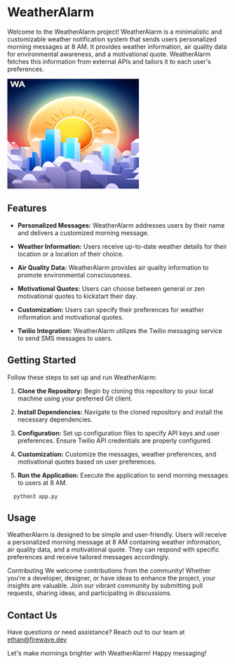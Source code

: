 # WeatherAlarm
Welcome to the WeatherAlarm project! WeatherAlarm is a minimalistic and customizable weather notification system that sends users personalized morning messages at 8 AM. It provides weather information, air quality data for environmental awareness, and a motivational quote. WeatherAlarm fetches this information from external APIs and tailors it to each user's preferences.

<img src="./assets/ai.jpg" alt="Logo Image" width="300" height="250">

## Features
- **Personalized Messages:** WeatherAlarm addresses users by their name and delivers a customized morning message.

- **Weather Information:** Users receive up-to-date weather details for their location or a location of their choice.

- **Air Quality Data:** WeatherAlarm provides air quality information to promote environmental consciousness.

- **Motivational Quotes:** Users can choose between general or zen motivational quotes to kickstart their day.

- **Customization:** Users can specify their preferences for weather information and motivational quotes.

- **Twilio Integration:** WeatherAlarm utilizes the Twilio messaging service to send SMS messages to users.

## Getting Started
Follow these steps to set up and run WeatherAlarm:

1. **Clone the Repository:** Begin by cloning this repository to your local machine using your preferred Git client.

2. **Install Dependencies:** Navigate to the cloned repository and install the necessary dependencies.

3. **Configuration:** Set up configuration files to specify API keys and user preferences. Ensure Twilio API credentials are properly configured.

4. **Customization:** Customize the messages, weather preferences, and motivational quotes based on user preferences.

5. **Run the Application:** Execute the application to send morning messages to users at 8 AM.
```
  python3 app.py
```

## Usage
WeatherAlarm is designed to be simple and user-friendly. Users will receive a personalized morning message at 8 AM containing weather information, air quality data, and a motivational quote. They can respond with specific preferences and receive tailored messages accordingly.

Contributing
We welcome contributions from the community! Whether you're a developer, designer, or have ideas to enhance the project, your insights are valuable. Join our vibrant community by submitting pull requests, sharing ideas, and participating in discussions.

## Contact Us
Have questions or need assistance? Reach out to our team at ethan@firewave.dev

Let's make mornings brighter with WeatherAlarm! Happy messaging!
